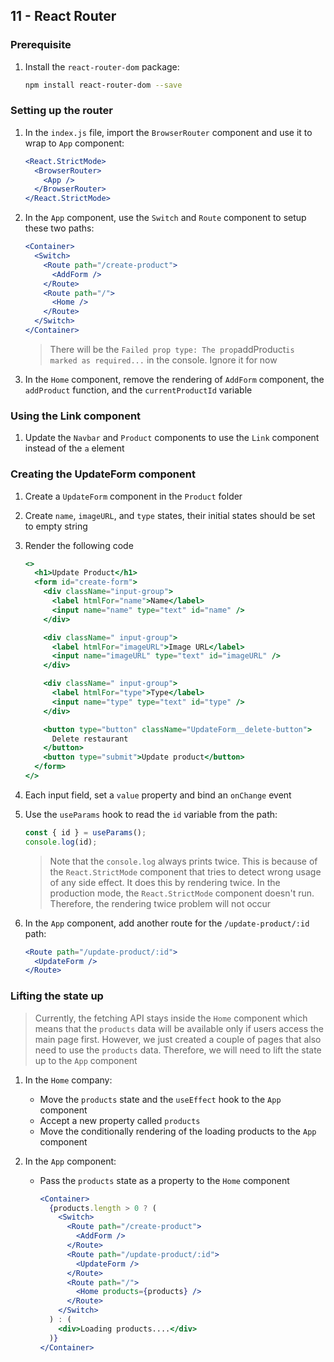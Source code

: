 ## 11 - React Router

### Prerequisite

1. Install the `react-router-dom` package:

   ```bash
   npm install react-router-dom --save
   ```

### Setting up the router

1. In the `index.js` file, import the `BrowserRouter` component and use it to wrap to `App` component:

   ```jsx
   <React.StrictMode>
     <BrowserRouter>
       <App />
     </BrowserRouter>
   </React.StrictMode>
   ```

2. In the `App` component, use the `Switch` and `Route` component to setup these two paths:

   ```jsx
   <Container>
     <Switch>
       <Route path="/create-product">
         <AddForm />
       </Route>
       <Route path="/">
         <Home />
       </Route>
     </Switch>
   </Container>
   ```

   > There will be the `Failed prop type: The prop`addProduct`is marked as required...` in the console. Ignore it for now

3. In the `Home` component, remove the rendering of `AddForm` component, the `addProduct` function, and the `currentProductId` variable

### Using the Link component

1. Update the `Navbar` and `Product` components to use the `Link` component instead of the `a` element

### Creating the UpdateForm component

1. Create a `UpdateForm` component in the `Product` folder
2. Create `name`, `imageURL`, and `type` states, their initial states should be set to empty string
3. Render the following code

   ```jsx
   <>
     <h1>Update Product</h1>
     <form id="create-form">
       <div className="input-group">
         <label htmlFor="name">Name</label>
         <input name="name" type="text" id="name" />
       </div>

       <div className=" input-group">
         <label htmlFor="imageURL">Image URL</label>
         <input name="imageURL" type="text" id="imageURL" />
       </div>

       <div className=" input-group">
         <label htmlFor="type">Type</label>
         <input name="type" type="text" id="type" />
       </div>

       <button type="button" className="UpdateForm__delete-button">
         Delete restaurant
       </button>
       <button type="submit">Update product</button>
     </form>
   </>
   ```

4. Each input field, set a `value` property and bind an `onChange` event

5. Use the `useParams` hook to read the `id` variable from the path:

   ```jsx
   const { id } = useParams();
   console.log(id);
   ```

   > Note that the `console.log` always prints twice. This is because of the `React.StrictMode` component that tries to detect wrong usage of any side effect. It does this by rendering twice. In the production mode, the `React.StrictMode` component doesn't run. Therefore, the rendering twice problem will not occur

6. In the `App` component, add another route for the `/update-product/:id` path:

   ```jsx
   <Route path="/update-product/:id">
     <UpdateForm />
   </Route>
   ```

### Lifting the state up

> Currently, the fetching API stays inside the `Home` component which means that the `products` data will be available only if users access the main page first. However, we just created a couple of pages that also need to use the `products` data. Therefore, we will need to lift the state up to the `App` component

1. In the `Home` company:

   - Move the `products` state and the `useEffect` hook to the `App` component
   - Accept a new property called `products`
   - Move the conditionally rendering of the loading products to the `App` component

2) In the `App` component:

   - Pass the `products` state as a property to the `Home` component

     ```jsx
     <Container>
       {products.length > 0 ? (
         <Switch>
           <Route path="/create-product">
             <AddForm />
           </Route>
           <Route path="/update-product/:id">
             <UpdateForm />
           </Route>
           <Route path="/">
             <Home products={products} />
           </Route>
         </Switch>
       ) : (
         <div>Loading products....</div>
       )}
     </Container>
     ```
